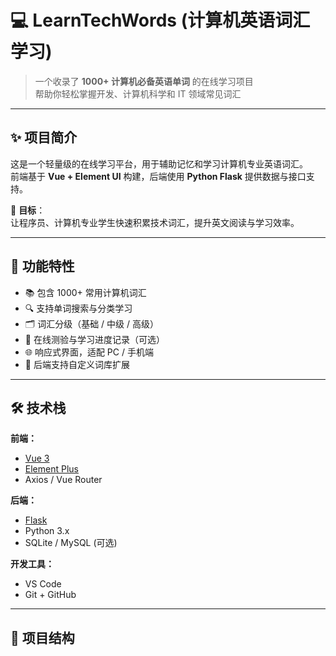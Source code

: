 # 💻 LearnTechWords (计算机英语词汇学习)

> 一个收录了 **1000+ 计算机必备英语单词** 的在线学习项目  
> 帮助你轻松掌握开发、计算机科学和 IT 领域常见词汇  

---

## ✨ 项目简介

这是一个轻量级的在线学习平台，用于辅助记忆和学习计算机专业英语词汇。  
前端基于 **Vue + Element UI** 构建，后端使用 **Python Flask** 提供数据与接口支持。  

🧠 **目标**：  
让程序员、计算机专业学生快速积累技术词汇，提升英文阅读与学习效率。

---

## 🧩 功能特性

- 📚 包含 1000+ 常用计算机词汇
- 🔍 支持单词搜索与分类学习
- 🗂️ 词汇分级（基础 / 中级 / 高级）
- 🧾 在线测验与学习进度记录（可选）
- 🌐 响应式界面，适配 PC / 手机端
- 🧠 后端支持自定义词库扩展

---

## 🛠️ 技术栈

**前端：**
- [Vue 3](https://vuejs.org/)
- [Element Plus](https://element-plus.org/)
- Axios / Vue Router

**后端：**
- [Flask](https://flask.palletsprojects.com/)
- Python 3.x
- SQLite / MySQL (可选)

**开发工具：**
- VS Code
- Git + GitHub

---

## 🧱 项目结构

